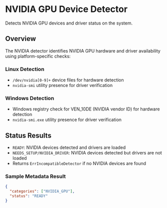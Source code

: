 # NVIDIA GPU Device Detector

Detects NVIDIA GPU devices and driver status on the system.

## Overview

The NVIDIA detector identifies NVIDIA GPU hardware and driver availability using platform-specific checks:

### Linux Detection
- `/dev/nvidia[0-9]+` device files for hardware detection
- `nvidia-smi` utility presence for driver verification

### Windows Detection
- Windows registry check for VEN_10DE (NVIDIA vendor ID) for hardware detection
- `nvidia-smi.exe` utility presence for driver verification

## Status Results
- `READY`: NVIDIA devices detected and drivers are loaded
- `NEEDS_SETUP/NVIDIA_DRIVER`: NVIDIA devices detected but drivers are not loaded
- Returns `ErrIncompatibleDetector` if no NVIDIA devices are found

### Sample Metadata Result
```json
{
  "categories": ["NVIDIA_GPU"],
  "status": "READY"
}
```
